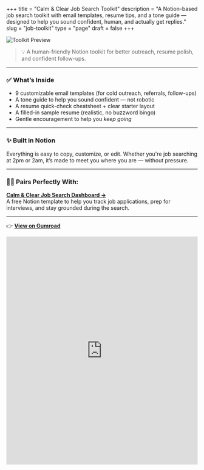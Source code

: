 +++
title = "Calm & Clear Job Search Toolkit"
description = "A Notion-based job search toolkit with email templates, resume tips, and a tone guide — designed to help you sound confident, human, and actually get replies."
slug = "job-toolkit"
type = "page"
draft = false
+++

![Toolkit Preview](/images/job-toolkit/job-toolkit-cover.png)

> 💡 A human-friendly Notion toolkit for better outreach, resume polish, and confident follow-ups.

---

### ✅ What’s Inside
- 9 customizable email templates (for cold outreach, referrals, follow-ups)  
- A tone guide to help you sound confident — not robotic  
- A resume quick-check cheatsheet + clear starter layout  
- A filled-in sample resume (realistic, no buzzword bingo)  
- Gentle encouragement to help you *keep going*

---

### ✨ Built in Notion  
Everything is easy to copy, customize, or edit. Whether you're job searching at 2pm or 2am, it’s made to meet you where you are — without pressure.

---

### 🧘‍♀️ Pairs Perfectly With:  
[**Calm & Clear Job Search Dashboard →**](https://steadyspace.gumroad.com/l/calmjobdashboard)  
A free Notion template to help you track job applications, prep for interviews, and stay grounded during the search.

---

👉 [**View on Gumroad**](https://steadyspace.gumroad.com/l/calmjobtoolkit)

<iframe src="https://gumroad.com/l/calmjobtoolkit?wanted=true" frameborder="0" width="100%" height="600"></iframe>

